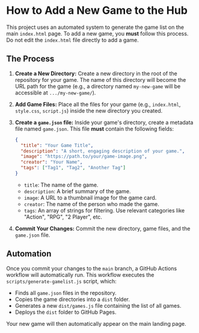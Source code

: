 # How to Add a New Game to the Hub

This project uses an automated system to generate the game list on the main `index.html` page. To add a new game, you **must** follow this process. Do not edit the `index.html` file directly to add a game.

## The Process

1.  **Create a New Directory:** Create a new directory in the root of the repository for your game. The name of this directory will become the URL path for the game (e.g., a directory named `my-new-game` will be accessible at `.../my-new-game/`).

2.  **Add Game Files:** Place all the files for your game (e.g., `index.html`, `style.css`, `script.js`) inside the new directory you created.

3.  **Create a `game.json` file:** Inside your game's directory, create a metadata file named `game.json`. This file **must** contain the following fields:

    ```json
    {
      "title": "Your Game Title",
      "description": "A short, engaging description of your game.",
      "image": "https://path.to/your/game-image.png",
      "creator": "Your Name",
      "tags": ["Tag1", "Tag2", "Another Tag"]
    }
    ```

    -   `title`: The name of the game.
    -   `description`: A brief summary of the game.
    -   `image`: A URL to a thumbnail image for the game card.
    -   `creator`: The name of the person who made the game.
    -   `tags`: An array of strings for filtering. Use relevant categories like "Action", "RPG", "2 Player", etc.

4.  **Commit Your Changes:** Commit the new directory, game files, and the `game.json` file.

## Automation

Once you commit your changes to the `main` branch, a GitHub Actions workflow will automatically run. This workflow executes the `scripts/generate-gamelist.js` script, which:
- Finds all `game.json` files in the repository.
- Copies the game directories into a `dist` folder.
- Generates a new `dist/games.js` file containing the list of all games.
- Deploys the `dist` folder to GitHub Pages.

Your new game will then automatically appear on the main landing page.